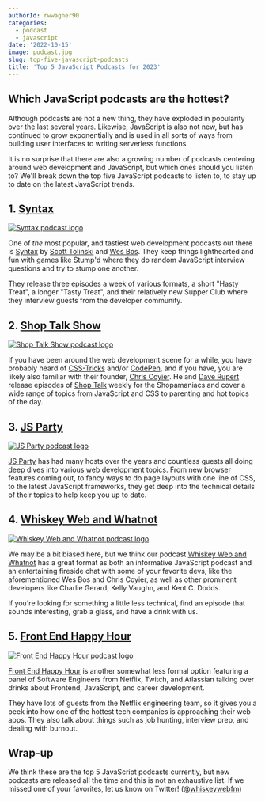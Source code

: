 ```yaml
---
authorId: rwwagner90
categories:
  - podcast
  - javascript
date: '2022-10-15'
image: podcast.jpg
slug: top-five-javascript-podcasts
title: 'Top 5 JavaScript Podcasts for 2023'
---
```


## Which JavaScript podcasts are the hottest?

Although podcasts are not a new thing, they have exploded in popularity over the last
several years. Likewise, JavaScript is also not new, but has continued to grow
exponentially and is used in all sorts of ways from building user interfaces to
writing serverless functions.

It is no surprise that there are also a growing number of podcasts centering around
web development and JavaScript, but which ones should you listen to? We'll break down
the top five JavaScript podcasts to listen to, to stay up to date on the latest
JavaScript trends.

## 1. [Syntax](https://syntax.fm/)

[![Syntax podcast logo](/img/blog/top-five-javascript-podcasts/syntax.png)](https://syntax.fm/)

One of _the_ most popular, and tastiest web development podcasts out there is
[Syntax](https://syntax.fm/) by [Scott Tolinski](https://twitter.com/stolinski) 
and [Wes Bos](https://twitter.com/wesbos). They keep things lighthearted and fun 
with games like Stump'd where they do random JavaScript interview questions and
try to stump one another.

They release three episodes a week of various formats, a short "Hasty Treat", a longer
"Tasty Treat", and their relatively new Supper Club where they interview guests from
the developer community.

## 2. [Shop Talk Show](https://shoptalkshow.com/)

[![Shop Talk Show podcast logo](/img/blog/top-five-javascript-podcasts/shop-talk.png)](https://shoptalkshow.com/)

If you have been around the web development scene for a while, you have probably heard
of [CSS-Tricks](https://css-tricks.com/) and/or [CodePen](https://codepen.io/), and if
you have, you are likely also familiar with their founder, 
[Chris Coyier](https://twitter.com/chriscoyier). He and 
[Dave Rupert](https://twitter.com/davatron5000) release episodes of 
[Shop Talk](https://shoptalkshow.com/) weekly for the Shopamaniacs and cover a wide 
range of topics from JavaScript and CSS to parenting and hot topics of the day.

## 3. [JS Party](https://changelog.com/jsparty)

[![JS Party podcast logo](/img/blog/top-five-javascript-podcasts/js-party.jpg)](https://changelog.com/jsparty)

[JS Party](https://changelog.com/jsparty) has had many hosts over the years and countless
guests all doing deep dives into various web development topics. From new browser features
coming out, to fancy ways to do page layouts with one line of CSS, to the latest
JavaScript frameworks, they get deep into the technical details of their topics to help keep you up to date.

## 4. [Whiskey Web and Whatnot](https://www.whiskeywebandwhatnot.fm/)

[![Whiskey Web and Whatnot podcast logo](/img/blog/top-five-javascript-podcasts/www.png)](https://www.whiskeywebandwhatnot.fm/)

We may be a bit biased here, but we think our podcast
[Whiskey Web and Whatnot](https://www.whiskeywebandwhatnot.fm/) has a great
format as both an informative JavaScript podcast and an entertaining fireside chat with
some of your favorite devs, like the aforementioned Wes Bos and Chris Coyier, as well as
other prominent developers like Charlie Gerard, Kelly Vaughn, and Kent C. Dodds.

If you're looking for something a little less technical, find an episode that sounds interesting, grab a glass, and have a drink with us.

## 5. [Front End Happy Hour](https://www.frontendhappyhour.com/)

[![Front End Happy Hour podcast logo](/img/blog/top-five-javascript-podcasts/front-end-hh.jpg)](https://www.frontendhappyhour.com/)

[Front End Happy Hour](https://www.frontendhappyhour.com/) is another somewhat less formal
option featuring a panel of Software Engineers from Netflix, Twitch, and Atlassian talking over drinks about Frontend, JavaScript, and career development.

They have lots of guests from the Netflix engineering team, so it gives you a peek into how one of the hottest tech companies is approaching their web apps. They also talk about things such as job hunting, interview prep, and dealing with burnout.

## Wrap-up

We think these are the top 5 JavaScript podcasts currently, but new podcasts are released
all the time and this is not an exhaustive list. If we missed one of your favorites, let
us know on Twitter! ([@whiskeywebfm](https://twitter.com/whiskeywebfm))
